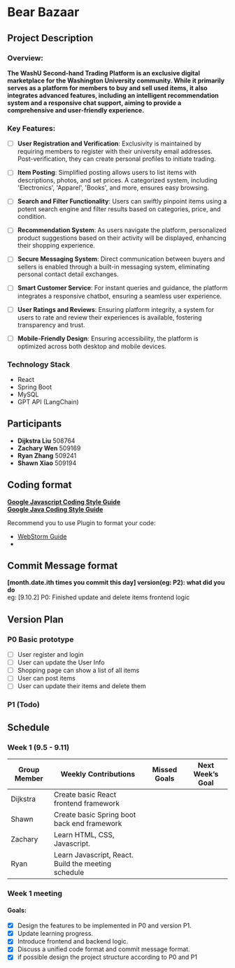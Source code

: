 # Bear Bazaar

## Project Description

### Overview:

**The WashU Second-hand Trading Platform is an exclusive digital marketplace for the Washington University community. While it primarily serves as a platform for members to buy and sell used items, it also integrates advanced features, including an intelligent recommendation system and a responsive chat support, aiming to provide a comprehensive and user-friendly experience.**

### Key Features:

- [ ] **User Registration and Verification**: Exclusivity is maintained by requiring members to register with their university email addresses. Post-verification, they can create personal profiles to initiate trading.

- [ ] **Item Posting**: Simplified posting allows users to list items with descriptions, photos, and set prices. A categorized system, including 'Electronics', 'Apparel', 'Books', and more, ensures easy browsing.

- [ ] **Search and Filter Functionality**: Users can swiftly pinpoint items using a potent search engine and filter results based on categories, price, and condition.

- [ ] **Recommendation System**: As users navigate the platform, personalized product suggestions based on their activity will be displayed, enhancing their shopping experience.

- [ ] **Secure Messaging System**: Direct communication between buyers and sellers is enabled through a built-in messaging system, eliminating personal contact detail exchanges.

- [ ] **Smart Customer Service**: For instant queries and guidance, the platform integrates a responsive chatbot, ensuring a seamless user experience.

- [ ] **User Ratings and Reviews**: Ensuring platform integrity, a system for users to rate and review their experiences is available, fostering transparency and trust.

- [ ] **Mobile-Friendly Design**: Ensuring accessibility, the platform is optimized across both desktop and mobile devices.

### Technology Stack
- React
- Spring Boot
- MySQL
- GPT API (LangChain)


## Participants

- **Dijkstra Liu** 508764
- **Zachary Wen** 509169
- **Ryan Zhang** 509241
- **Shawn Xiao** 509194

## Coding format

**[Google Javascript Coding Style Guide](https://google.github.io/styleguide/jsguide.html)**  
**[Google Java Coding Style Guide](https://google.github.io/styleguide/javaguide.html)**  

Recommend you to use Plugin to format your code:
* [WebStorm Guide](https://blog.jetbrains.com/webstorm/2017/04/using-javascript-standard-style/)
* 

## Commit Message format

**[month.date.ith times you commit this day] version(eg: P2): what did you do**  
eg: [9.10.2] P0: Finished update and delete items frontend logic

## Version Plan

### P0 Basic prototype
* [ ] User register and login
* [ ] User can update the User Info
* [ ] Shopping page can show a list of all items
* [ ] User can post items
* [ ] User can update their items and delete them

### P1 (Todo)

## Schedule

### Week 1 (9.5 - 9.11)

| Group Member | Weekly Contributions                     | Missed Goals | Next Week’s Goal |
|--------------|------------------------------------------| ------------ | ---------------- |
| Dijkstra     | Create basic React frontend framework    |              |                  |
| Shawn        | Create basic Spring boot back end framework |                  |
| Zachary      | Learn HTML, CSS, Javascript.             |              |                  |
| Ryan         | Learn Javascript, React. Build the meeting schedule |              |                  |

### Week 1 meeting

#### Goals: 
- [X] Design the features to be implemented in P0 and version P1.
- [X] Update learning progress.
- [X] Introduce frontend and backend logic.
- [X] Discuss a unified code format and commit message format.
- [X] if possible design the project structure according to P0 and P1